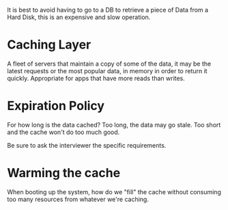 It is best to avoid having to go to a DB to retrieve a piece of Data from a Hard Disk, this is an expensive and slow operation.

# Caching Layer

A fleet of servers that maintain a copy of some of the data, it may be the latest requests or the most popular data, in memory in order to return it quickly.
Appropriate for apps that have more reads than writes.

# Expiration Policy
For how long is the data cached? Too long, the data may go stale. Too short and the cache won't do too much good.

Be sure to ask the interviewer the specific requirements.

# Warming the cache
When booting up the system, how do we "fill" the cache without consuming too many resources from whatever we're caching.